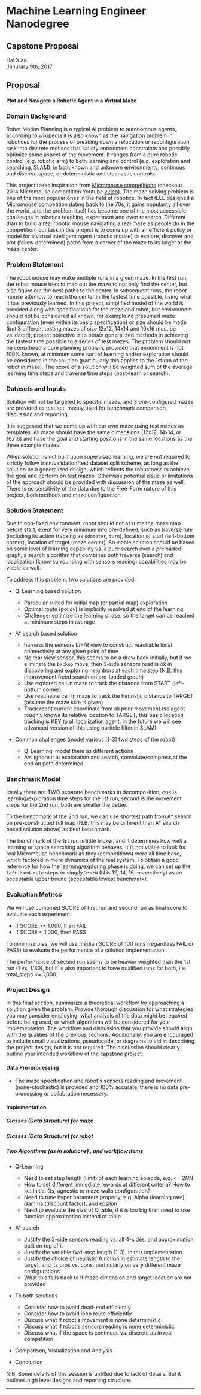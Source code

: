 # Machine Learning Engineer Nanodegree
## Capstone Proposal
Hai Xiao  
Janurary 9th, 2017

## Proposal

#### Plot and Navigate a Robotic Agent in a Virtual Maze


### Domain Background

Robot Motion Planning is a typical AI problem to autonomous agents, according to wikipedia it is also known as the navigation problem in robotices for the process of breaking down a relocation or reconfiguration task into discrete motions that satisfy enrionment constraints and possibly optimize some aspect of the movement. It ranges from a pure robotic control (e.g. robotic arm) to both learning and control (e.g. exploration and searching, SLAM), in both known and unknown environments, continous and discrete space, or deterministic and stochastic controls.

This project takes inspiration from [Micromouse competitions](http://micromouseusa.com/) (checkout 2014 Micromouse competition Youtube [video](https://www.google.com/url?q=https://www.youtube.com/watch?v%3D0JCsRpcrk3s&sa=D&ust=1484263995020000&usg=AFQjCNG7bXTt2kKEXLbiZ9bmheZNwIPWCQ)). The maze solving problem is one of the most popular ones in the field of robotics. In fact IEEE designed a Micromouse competition dating back to the 70s, it gains popularity all over the world, and the problem itself has become one of the most accessible challenges in robotics teaching, experiment and even research. Different than to build a real robotic mouse navigating a real maze as people do in the competition, our task in this project is to come up with an efficient policy or model for a virtual intelligent agent (robotic mouse) to explore, discover and plot (follow determined) paths from a corner of the maze to its target at the maze center.


### Problem Statement

The robot mouse may make multiple runs in a given maze. In the first run, the robot mouse tries to map out the maze to not only find the center, but also figure out the best paths to the center. In subsequent runs, the robot mouse attempts to reach the center in the fastest time possible, using what it has previously learned. In this project, simplified model of the world is provided along with specifications for the maze and robot, but environment should not be considered all known, for example no presumed maze configuration (even within its basic specification) or size should be made (but 3 different testing mazes of size 12x12, 14x14 and 16x16 must be validated); project objective is to obtain generalized methods in achieving the fastest time possible to a series of test mazes. The problem should not be considered a pure planning problem, provided that enrionment is not 100% known, at minimum some sort of learning and/or exploration should be considered in the solution (particularly this applies to the 1st run of the robot in maze). The score of a solution will be weighted sum of the average learning time steps and traverse time steps (post-learn or search).


### Datasets and Inputs

Solution will not be targeted to specific mazes, and 3 pre-configured mazes are provided as test set, mostly used for benchmark comparison, discussion and reporting.

It is suggested that we come up with our own maze using test mazes as templates. All maze should have the same dimensions (12x12, 14x14, or 16x16) and have the goal and starting positions in the same locations as the three example mazes. 

When solution is not built upon supervised learning, we are not required to strictly follow train/validation/test dataset split scheme, as long as the solution be a generalized design, which reflects the robustness to achieve the goal and perform on test mazes. Otherwise potential issue or limitations of the approach should be provided with discussion of the maze as well. There is no sensitivity of the data due to the Free-Form nature of this project, both methods and maze configuration.


### Solution Statement

Due to non-fixed environment, robot should not assume the maze map before start, exept for very minimum info pre-defined, such as traverse rule (including its action tracking as `odometer`, `turn`), location of start (left-bottom corner), location of target (maze center). So viable solution should be based on some level of learning capability vs. a pure search over a preloaded graph, a search algorithm that combines both traverse (search) and localization (know surrounding with sensors reading) capabilities may be viable as well.

To address this problem, two solutions are provided:

+ Q-Learning based solution
    - Particular suited for initial map (or partial map) exploration
    - Optimal route (policy) is implicitly resolved at end of the learning
    - Challenge: optimize the learning phase, so the target can be reached at minimum steps in average

+ A* search based solution
    - harness the sensors L/F/R view to construct reachable local connectivity at any given point of time
    - No rear view sensor, this seems to be a draw back initially, but if we eliminate the `backup` move, then 3-side sensors read is ok in discovering and exploring neighbors at each time step (N.B. this improvement freed search on pre-loaded graph)
    - Use explored cell in maze to track the distance from START (left-bottom corner)
    - Use reachable cell in maze to track the heuristic distance to TARGET (assume the maze size is given)
    - Track robot current coordinate from all prior movement (so agent roughly knows its relative location to TARGET, this basic location tracking is KEY to all localization agent, in the future we will see advanced version of this using particle filter in SLAM)
    
+ Common challenges (model various [1-3] fwd steps of the robot)
    - Q-Learning: model them as different actions
    - A*: ignore it at exploration and search, convolute/compress at the end on path determined


### Benchmark Model


Ideally there are TWO separate benchmarks in decomposition, one is learning/exploration time steps for the 1st run, second is the movement steps for the 2nd run, both are smaller the better.

To the benchmark of the 2nd run, we can use shortest path from A* search on pre-constructed full map (N.B. this may be different than A* search based solution above) as best benchmark.

The benchmark of the 1st run is little tricker, and it determines how well a learning or space searching algorithm behaves. 
It is not viable to look for real Micromouse benchmark as they (competitions) were all time base, which factored in more dynamics of the real system. To obtain a good reference for how the learning/exploring phase is doing, we can set up the `left-hand-rule` steps or simply `2*N*N` (N is 12, 14, 16 respectively) as an acceptable upper bound (acceptable lowest benchmark).


### Evaluation Metrics

We will use combined SCORE of first run and second run as final score to evaluate each experiment:
+ If SCORE >= 1,000, then FAIL
+ If SCORE <  1,000, then PASS

To minimize bias, we will use median SCORE of 100 runs (regardless FAIL or PASS) to evaluate the performance of a solution implementation.

The performance of second run seems to be heavier weighted than the 1st run (1 vs. 1/30), but it is also important to have qualified runs for both, i.e. total_steps <= 1,000 



### Project Design

In this final section, summarize a theoretical workflow for approaching a solution given the problem. Provide thorough discussion for what strategies you may consider employing, what analysis of the data might be required before being used, or which algorithms will be considered for your implementation. The workflow and discussion that you provide should align with the qualities of the previous sections. Additionally, you are encouraged to include small visualizations, pseudocode, or diagrams to aid in describing the project design, but it is not required. The discussion should clearly outline your intended workflow of the capstone project.

#### Data Pre-processing
+ The maze specification and robot's sensors reading and movement (none-stochastic) is provided and 100% accurate, there is no data pre-processing or collabration necessary.

#### Implementation

##### Classes (Data Structure) for maze

##### Classes (Data Structure) for robot

##### Two Algorithms (as in solutions) , and workflow items
+ Q-Learning
    - Need to set step length (limit) of each learning episode, e.g. <= 2*N*N
    - How to set different immediate rewards at different criteria? How to set initial Qs, agnostic to maze walls configuration?
    - Need to tune hyper paramters properly, e.g. Alpha (learning rate), Gamma (discount factor), and epsilon
    - Need to evaluate the size of Q table, if it is too big then need to use function approximation instead of table


+ A* search
    - Justify the 3-side sensors reading vs. all 4-sides, and approximation built on top of it
    - Justify the variable fwd-step length (1-3), in this implementation
    - Justify the choice of heuristic function in estimate length to the target, and its pros vs. cons, particularly on very different maze configurations
    - What this falls back to if maze dimension and target location are not provided


+ To both solutions
    - Consider how to avoid dead-end efficiently
    - Consider how to avoid loop route efficiently
    - Discuss what if robot's movement is none deterministic
    - Discuss what if robot's sensors reading is none deterministic
    - Discuss what if the space is continous vs. discrete as in real competition
    

+ Comparison, Visualization and Analysis


+ Conclusion


N.B. Some details of this session is unfilled due to lack of details. But it outlines high level designs and reporting structure. 

-----------
